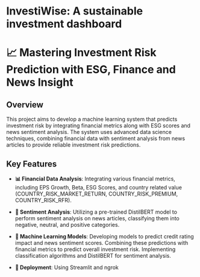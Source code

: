 #   InvestiWise: A sustainable investment dashboard 
# 📈 Mastering Investment Risk Prediction with ESG, Finance and News Insight

## Overview

This project aims to develop a machine learning system that predicts investment risk by integrating financial metrics along with ESG scores and news sentiment analysis. The system uses advanced data science techniques, combining financial data with sentiment analysis from news articles to provide reliable investment risk predictions. 

## Key Features

- **📊 Financial Data Analysis**: Integrating various financial metrics, including EPS Growth, Beta, ESG Scores, and country related value (COUNTRY_RISK_MARKET_RETURN, COUNTRY_RISK_PREMIUM, COUNTRY_RISK_RFR).
  
- **📰 Sentiment Analysis**: Utilizing a pre-trained DistilBERT model to perform sentiment analysis on news articles, classifying them into negative, neutral, and positive categories.
  
- **🤖 Machine Learning Models**: Developing models to predict credit rating impact and news sentiment scores. Combining these predictions with financial metrics to predict overall investment risk. Implementing classification algorithms and DistilBERT for sentiment analysis.


- **🚀 Deployment**: Using Streamlit and ngrok



